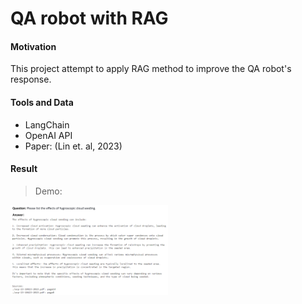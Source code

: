 # QA robot with RAG

#### Motivation
This project attempt to apply RAG method to improve the QA robot's response.

#### Tools and Data
* LangChain
* OpenAI API
* Paper: (Lin et. al, 2023)

#### Result
> Demo:

<img src="./Demo.png" width="50%" height="50%"/>
